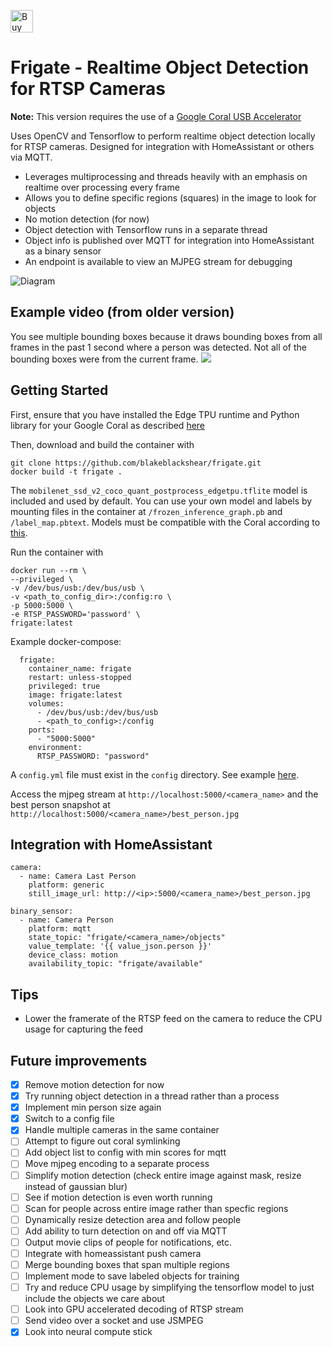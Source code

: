 <a href='https://ko-fi.com/P5P7XGO9' target='_blank'><img height='36' style='border:0px;height:36px;' src='https://az743702.vo.msecnd.net/cdn/kofi4.png?v=2' border='0' alt='Buy Me a Coffee at ko-fi.com' /></a>

# Frigate - Realtime Object Detection for RTSP Cameras
**Note:** This version requires the use of a [Google Coral USB Accelerator](https://coral.withgoogle.com/products/accelerator/)

Uses OpenCV and Tensorflow to perform realtime object detection locally for RTSP cameras. Designed for integration with HomeAssistant or others via MQTT.

- Leverages multiprocessing and threads heavily with an emphasis on realtime over processing every frame
- Allows you to define specific regions (squares) in the image to look for objects
- No motion detection (for now)
- Object detection with Tensorflow runs in a separate thread
- Object info is published over MQTT for integration into HomeAssistant as a binary sensor
- An endpoint is available to view an MJPEG stream for debugging

![Diagram](diagram.png)

## Example video (from older version)
You see multiple bounding boxes because it draws bounding boxes from all frames in the past 1 second where a person was detected. Not all of the bounding boxes were from the current frame.
[![](http://img.youtube.com/vi/nqHbCtyo4dY/0.jpg)](http://www.youtube.com/watch?v=nqHbCtyo4dY "Frigate")

## Getting Started

First, ensure that you have installed the Edge TPU runtime and Python library for your Google Coral as described [here](https://coral.withgoogle.com/docs/accelerator/get-started/)

Then, download and build the container with
```
git clone https://github.com/blakeblackshear/frigate.git
docker build -t frigate .
```

The `mobilenet_ssd_v2_coco_quant_postprocess_edgetpu.tflite` model is included and used by default. You can use your own model and labels by mounting files in the container at `/frozen_inference_graph.pb` and `/label_map.pbtext`. Models must be compatible with the Coral according to [this](https://coral.withgoogle.com/models/).

Run the container with
```
docker run --rm \
--privileged \
-v /dev/bus/usb:/dev/bus/usb \
-v <path_to_config_dir>:/config:ro \
-p 5000:5000 \
-e RTSP_PASSWORD='password' \
frigate:latest
```

Example docker-compose:
```
  frigate:
    container_name: frigate
    restart: unless-stopped
    privileged: true
    image: frigate:latest
    volumes:
      - /dev/bus/usb:/dev/bus/usb
      - <path_to_config>:/config
    ports:
      - "5000:5000"
    environment:
      RTSP_PASSWORD: "password"
```

A `config.yml` file must exist in the `config` directory. See example [here](config/config.yml).

Access the mjpeg stream at `http://localhost:5000/<camera_name>` and the best person snapshot at `http://localhost:5000/<camera_name>/best_person.jpg`

## Integration with HomeAssistant
```
camera:
  - name: Camera Last Person
    platform: generic
    still_image_url: http://<ip>:5000/<camera_name>/best_person.jpg

binary_sensor:
  - name: Camera Person
    platform: mqtt
    state_topic: "frigate/<camera_name>/objects"
    value_template: '{{ value_json.person }}'
    device_class: motion
    availability_topic: "frigate/available"
```

## Tips
- Lower the framerate of the RTSP feed on the camera to reduce the CPU usage for capturing the feed

## Future improvements
- [x] Remove motion detection for now
- [x] Try running object detection in a thread rather than a process
- [x] Implement min person size again
- [x] Switch to a config file
- [x] Handle multiple cameras in the same container
- [ ] Attempt to figure out coral symlinking
- [ ] Add object list to config with min scores for mqtt
- [ ] Move mjpeg encoding to a separate process
- [ ] Simplify motion detection (check entire image against mask, resize instead of gaussian blur)
- [ ] See if motion detection is even worth running
- [ ] Scan for people across entire image rather than specfic regions
- [ ] Dynamically resize detection area and follow people
- [ ] Add ability to turn detection on and off via MQTT
- [ ] Output movie clips of people for notifications, etc.
- [ ] Integrate with homeassistant push camera
- [ ] Merge bounding boxes that span multiple regions
- [ ] Implement mode to save labeled objects for training
- [ ] Try and reduce CPU usage by simplifying the tensorflow model to just include the objects we care about
- [ ] Look into GPU accelerated decoding of RTSP stream
- [ ] Send video over a socket and use JSMPEG
- [x] Look into neural compute stick
